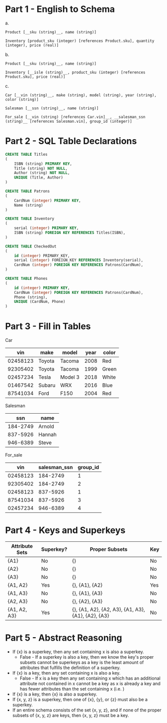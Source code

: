# Part 1 - English to Schema

a.

```    
Product [__sku (string)__, name (string)]

Inventory [product_sku (integer) [references Product.sku], quantity (integer), price (real)]
```

b.

```    
Product [__sku (string)__, name (string)]

Inventory [__isle (string)__, product_sku (integer) [references Product.sku], price (real)]
```

c.

```
Car [__vin (string)__, make (string), model (string), year (string), color (string)]

Salesman [__ssn (string)__, name (string)]

For_sale [__vin (string) [references Car.vin]__, __salesman_ssn (string)__ [references Salesman.vin], group_id (integer)]
```

# Part 2 - SQL Table Declarations

```sql
CREATE TABLE Titles
(
    ISBN (string) PRIMARY KEY,
    Title (string) NOT NULL,
    Author (string) NOT NULL,
    UNIQUE (Title, Author)
)

CREATE TABLE Patrons
(
    CardNum (integer) PRIMARY KEY,
    Name (string)
)

CREATE TABLE Inventory
(
    serial (integer) PRIMARY KEY,
    ISBN (string) FOREIGN KEY REFERENCES Titles(ISBN),
)

CREATE TABLE CheckedOut
(
    id (integer) PRIMARY_KEY,
    serial (integer) FOREIGN_KEY REFERENCES Inventory(serial),
    CardNum (integer) FOREIGN KEY REFERENCES Patrons(CardNum),
)

CREATE TABLE Phones
(
    id (integer) PRIMARY KEY,
    CardNum (integer) FOREIGN KEY REFERENCES Patrons(CardNum),
    Phone (string),
    UNIQUE (CardNum, Phone)
)
```

# Part 3 - Fill in Tables

Car

| __vin__  | make   | model   | year | color |
|----------|--------|---------|------|-------|
| 02458123 | Toyota | Tacoma  | 2008 | Red   |
| 92305402 | Toyota | Tacoma  | 1999 | Green |
| 02457234 | Tesla  | Model 3 | 2018 | White |
| 01467542 | Subaru | WRX     | 2016 | Blue  |
| 87541034 | Ford   | F150    | 2004 | Red   |

Salesman

| __ssn__  | name   | 
|----------|--------|
| 184-2749 | Arnold |
| 837-5926 | Hannah |
| 946-6389 | Steve  |

For_sale

| __vin__  | __salesman_ssn__ | group_id |
|----------|------------------|----------|
| 02458123 | 184-2749         | 1        |
| 92305402 | 184-2749         | 2        |
| 02458123 | 837-5926         | 1        |
| 87541034 | 837-5926         | 3        |
| 02457234 | 946-6389         | 4        |

# Part 4 - Keys and Superkeys

| Attribute Sets | Superkey? | Proper Subsets                                     | Key |
|----------------|-----------|----------------------------------------------------|-----|
| {A1}	          | No        | {}                                                 | No  |
| {A2}	          | No        | {}                                                 | No  |		
| {A3}	          | No        | {}                                                 | No  |		
| {A1, A2}	      | Yes       | {}, {A1}, {A2}                                     | Yes |		
| {A1, A3}	      | No        | {}, {A1}, {A3}                                     | No  |		
| {A2, A3}       | No        | {}, {A2}, {A3}                                     | No  |
| {A1, A2, A3}   | Yes       | {}, {A1, A2}, {A2, A3}, {A1, A3}, {A1}, {A2}, {A3} | No  |

# Part 5 - Abstract Reasoning

* If {x} is a superkey, then any set containing x is also a superkey.
  * False - If a superkey is also a key, then we know the key's proper subsets cannot be superkeys as a key is the least amount of attributes that fulfills the definition of a superkey.
* If {x} is a key, then any set containing x is also a key.
  * False - If x is a key then any set containing x which has an additional attribute not contained in x cannot be a key as x is already a key and has fewer attributes than the set containing x (i.e. )
* If {x} is a key, then {x} is also a superkey.
* If {x, y, z} is a superkey, then one of {x}, {y}, or {z} must also be a superkey.
* If an entire schema consists of the set {x, y, z}, and if none of the proper subsets of {x, y, z} are keys, then {x, y, z} must be a key.